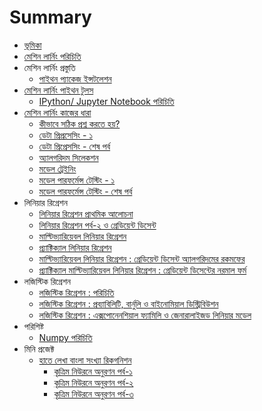 # Summary

* [ভূমিকা](README.md)
* [মেশিন লার্নিং পরিচিতি](ml_intro.md)
* মেশিন লার্নিং প্রস্তুতি
    * [পাইথন প্যাকেজ ইন্সটলেশন](package_installation.md)
* [মেশিন লার্নিং পাইথন টুলস](module_intro/python_tools.md)
   *  [IPython/ Jupyter Notebook পরিচিতি](module_intro/ipython_notebook.md)
* [মেশিন লার্নিং কাজের ধারা](workflow/workflow.md)
   * [কীভাবে সঠিক প্রশ্ন করতে হয়?](askquestion/askingRightQuestion.md)
   * [ডেটা প্রিপ্রসেসিং - ১](working_with_data/data_processing.md)
   * [ডেটা প্রিপ্রেসসিং - শেষ পর্ব](working_with_data/data_processing_part_2.md)
   * [অ্যালগরিদম সিলেকশন](algorithm_selection/algo_select.md)
   * [মডেল ট্রেইনিং](model_training/model_training.md)
   * [মডেল পারফর্মেন্স টেস্টিং - ১](model_performance/performance.md)
   * [মডেল পারফর্মেন্স টেস্টিং - শেষ পর্ব](model_performance/performance_final.md)
* লিনিয়ার রিগ্রেশন
   * [লিনিয়ার রিগ্রেশন প্রাথমিক আলোচনা](linear_regression/linear_regression_intro.md)
   * [লিনিয়ার রিগ্রেশন পর্ব-২ ও গ্রেডিয়েন্ট ডিসেন্ট](linear_regression/linear_regression_2.md)
   * [মাল্টিভ্যারিয়েবল লিনিয়ার রিগ্রেশন](linear_regression/multivar_linear_regression.md)
   * [প্র্যাক্টিক্যাল লিনিয়ার রিগ্রেশন](linear_regression/code_linear_regression.md)
   * [মাল্টিভ্যারিয়েবল লিনিয়ার রিগ্রেশন : গ্রেডিয়েন্ট ডিসেন্ট অ্যালগরিদমের রকমফের](linear_regression/practical_multivariable_linreg_gradient.md)
   * [প্র্যাক্টিক্যাল মাল্টিভ্যারিয়েবল লিনিয়ার রিগ্রেশন : গ্রেডিয়েন্ট ডিসেন্টের নরমাল ফর্ম](linear_regression/graddesc_linreg_normal.md)
* লজিস্টিক রিগ্রেশন
   * [লজিস্টিক রিগ্রেশন : পরিচিতি](logistic_regression/logistic_regression_intuition.md)
   * [লজিস্টিক রিগ্রেশন : প্রব্যাবিলিটি, বার্নুলি ও বাইনোমিয়াল ডিস্ট্রিবিউশন](logistic_regression/logreg_distribution.md)
   * [লজিস্টিক রিগ্রেশন : এক্সপোনেনশিয়াল ফ্যামিলি ও জেনারালাইজড লিনিয়ার মডেল](logistic_regression/logistic_regression_ef_glm.md)
* পরিশিষ্ট
   * [Numpy পরিচিতি](supplements/numpy_primer.md)
* মিনি প্রজেক্ট
   * [হাতে লেখা বাংলা সংখ্যা রিকগনিশন](mini-project/bangla-handwritten-digit-ocr/README.md)
      * [কৃত্রিম নিউরনে অনুরণন পর্ব-১](mini-project/bangla-handwritten-digit-ocr/neuron_resonance_part1.md)
      * [কৃত্রিম নিউরনে অনুরণন পর্ব-২](mini-project/bangla-handwritten-digit-ocr/neuron_resonance_part2.md)
      * [কৃত্রিম নিউরনে অনুরণন পর্ব-৩](mini-project/bangla-handwritten-digit-ocr/neuron_resonance_part3.md)
